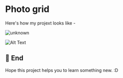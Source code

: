 # Photo grid 

Here's how my projext looks like - 


![unknown](https://user-images.githubusercontent.com/95962046/153540019-0f51be56-fdc9-4254-b7b2-7b0d95131fba.png)


![Alt Text](https://media.giphy.com/media/B4QFX2cqLR9hVh1pcE/giphy.gif) 

## 🚀 End
Hope this project helps you to learn something new. :D